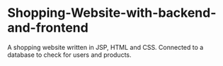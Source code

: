 # Shopping-Website-with-backend-and-frontend
A shopping website written in JSP, HTML and CSS. Connected to a database to check for users and products.
